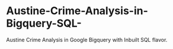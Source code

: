 # Austine-Crime-Analysis-in-Bigquery-SQL-
Austine Crime Analysis in Google Bigquery with Inbuilt SQL flavor.
